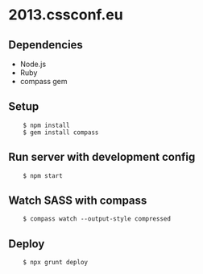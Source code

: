 # 2013.cssconf.eu

## Dependencies

- Node.js
- Ruby
- compass gem

## Setup

```
    $ npm install
    $ gem install compass
```

## Run server with development config

```
    $ npm start
```

## Watch SASS with compass

```
    $ compass watch --output-style compressed
```

## Deploy

```
    $ npx grunt deploy
```
